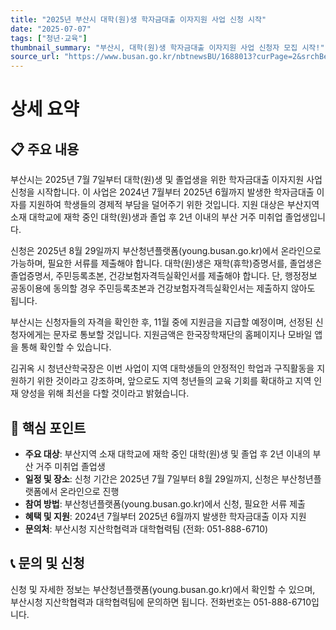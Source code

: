 ```yaml
---
title: "2025년 부산시 대학(원)생 학자금대출 이자지원 사업 신청 시작"
date: "2025-07-07"
tags: ["청년·교육"]
thumbnail_summary: "부산시, 대학(원)생 학자금대출 이자지원 사업 신청자 모집 시작!"
source_url: "https://www.busan.go.kr/nbtnewsBU/1688013?curPage=2&srchBeginDt=&srchEndDt=&srchKey=&srchText="
---
```


# 상세 요약

## 📋 주요 내용
부산시는 2025년 7월 7일부터 대학(원)생 및 졸업생을 위한 학자금대출 이자지원 사업 신청을 시작합니다. 이 사업은 2024년 7월부터 2025년 6월까지 발생한 학자금대출 이자를 지원하여 학생들의 경제적 부담을 덜어주기 위한 것입니다. 지원 대상은 부산지역 소재 대학교에 재학 중인 대학(원)생과 졸업 후 2년 이내의 부산 거주 미취업 졸업생입니다.

신청은 2025년 8월 29일까지 부산청년플랫폼(young.busan.go.kr)에서 온라인으로 가능하며, 필요한 서류를 제출해야 합니다. 대학(원)생은 재학(휴학)증명서를, 졸업생은 졸업증명서, 주민등록초본, 건강보험자격득실확인서를 제출해야 합니다. 단, 행정정보 공동이용에 동의할 경우 주민등록초본과 건강보험자격득실확인서는 제출하지 않아도 됩니다.

부산시는 신청자들의 자격을 확인한 후, 11월 중에 지원금을 지급할 예정이며, 선정된 신청자에게는 문자로 통보할 것입니다. 지원금액은 한국장학재단의 홈페이지나 모바일 앱을 통해 확인할 수 있습니다.

김귀옥 시 청년산학국장은 이번 사업이 지역 대학생들의 안정적인 학업과 구직활동을 지원하기 위한 것이라고 강조하며, 앞으로도 지역 청년들의 교육 기회를 확대하고 지역 인재 양성을 위해 최선을 다할 것이라고 밝혔습니다.

## 🎯 핵심 포인트
- **주요 대상**: 부산지역 소재 대학교에 재학 중인 대학(원)생 및 졸업 후 2년 이내의 부산 거주 미취업 졸업생
- **일정 및 장소**: 신청 기간은 2025년 7월 7일부터 8월 29일까지, 신청은 부산청년플랫폼에서 온라인으로 진행
- **참여 방법**: 부산청년플랫폼(young.busan.go.kr)에서 신청, 필요한 서류 제출
- **혜택 및 지원**: 2024년 7월부터 2025년 6월까지 발생한 학자금대출 이자 지원
- **문의처**: 부산시청 지산학협력과 대학협력팀 (전화: 051-888-6710)

## 📞 문의 및 신청
신청 및 자세한 정보는 부산청년플랫폼(young.busan.go.kr)에서 확인할 수 있으며, 부산시청 지산학협력과 대학협력팀에 문의하면 됩니다. 전화번호는 051-888-6710입니다.